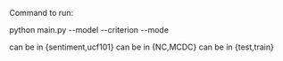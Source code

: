 

Command to run: 

python main.py --model <modelName> --criterion <criteriaName> --mode <modeName>

<modelName> can be in {sentiment,ucf101}
<criteriaName> can be in {NC,MCDC}
<modeName> can be in {test,train}
